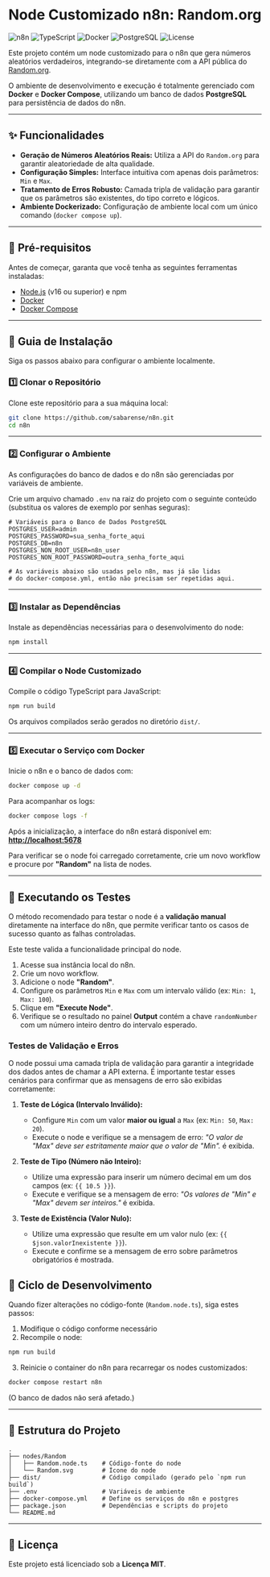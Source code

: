 # Node Customizado n8n: Random.org

![n8n](https://img.shields.io/badge/n8n-Custom_Node-blueviolet)
![TypeScript](https://img.shields.io/badge/TypeScript-3178C6?logo=typescript&logoColor=white)
![Docker](https://img.shields.io/badge/Docker-2496ED?logo=docker&logoColor=white)
![PostgreSQL](https://img.shields.io/badge/PostgreSQL-4169E1?logo=postgresql&logoColor=white)
![License](https://img.shields.io/badge/license-MIT-green)

Este projeto contém um node customizado para o n8n que gera números aleatórios verdadeiros, integrando-se diretamente com a API pública do [Random.org](https://www.random.org/).

O ambiente de desenvolvimento e execução é totalmente gerenciado com **Docker** e **Docker Compose**, utilizando um banco de dados **PostgreSQL** para persistência de dados do n8n.

---

## ✨ Funcionalidades

- **Geração de Números Aleatórios Reais:** Utiliza a API do `Random.org` para garantir aleatoriedade de alta qualidade.
- **Configuração Simples:** Interface intuitiva com apenas dois parâmetros: `Min` e `Max`.
- **Tratamento de Erros Robusto:** Camada tripla de validação para garantir que os parâmetros são existentes, do tipo correto e lógicos.
- **Ambiente Dockerizado:** Configuração de ambiente local com um único comando (`docker compose up`).

---

## 🔧 Pré-requisitos

Antes de começar, garanta que você tenha as seguintes ferramentas instaladas:

- [Node.js](https://nodejs.org/en/) (v16 ou superior) e npm
- [Docker](https://www.docker.com/get-started)
- [Docker Compose](https://docs.docker.com/compose/install/)

---

## 🚀 Guia de Instalação

Siga os passos abaixo para configurar o ambiente localmente.

### 1️⃣ Clonar o Repositório

Clone este repositório para a sua máquina local:

```bash
git clone https://github.com/sabarense/n8n.git
cd n8n
```
---

### 2️⃣ Configurar o Ambiente

As configurações do banco de dados e do n8n são gerenciadas por variáveis de ambiente.

Crie um arquivo chamado `.env` na raiz do projeto com o seguinte conteúdo (substitua os valores de exemplo por senhas seguras):

```env
# Variáveis para o Banco de Dados PostgreSQL
POSTGRES_USER=admin
POSTGRES_PASSWORD=sua_senha_forte_aqui
POSTGRES_DB=n8n
POSTGRES_NON_ROOT_USER=n8n_user
POSTGRES_NON_ROOT_PASSWORD=outra_senha_forte_aqui

# As variáveis abaixo são usadas pelo n8n, mas já são lidas
# do docker-compose.yml, então não precisam ser repetidas aqui.
```

---

### 3️⃣ Instalar as Dependências

Instale as dependências necessárias para o desenvolvimento do node:

```bash
npm install
```

---

### 4️⃣ Compilar o Node Customizado

Compile o código TypeScript para JavaScript:

```bash
npm run build
```

Os arquivos compilados serão gerados no diretório `dist/`.

---

### 5️⃣ Executar o Serviço com Docker

Inicie o n8n e o banco de dados com:

```bash
docker compose up -d
```

Para acompanhar os logs:

```bash
docker compose logs -f
```

Após a inicialização, a interface do n8n estará disponível em:  
**[http://localhost:5678](http://localhost:5678)**

Para verificar se o node foi carregado corretamente, crie um novo workflow e procure por **"Random"** na lista de nodes.

---

## 🧪 Executando os Testes

O método recomendado para testar o node é a **validação manual** diretamente na interface do n8n, que permite verificar tanto os casos de sucesso quanto as falhas controladas.


Este teste valida a funcionalidade principal do node.

1.  Acesse sua instância local do n8n.
2.  Crie um novo workflow.
3.  Adicione o node **"Random"**.
4.  Configure os parâmetros `Min` e `Max` com um intervalo válido (ex: `Min: 1`, `Max: 100`).
5.  Clique em **"Execute Node"**.
6.  Verifique se o resultado no painel **Output** contém a chave `randomNumber` com um número inteiro dentro do intervalo esperado.

### Testes de Validação e Erros

O node possui uma camada tripla de validação para garantir a integridade dos dados antes de chamar a API externa. É importante testar esses cenários para confirmar que as mensagens de erro são exibidas corretamente:

1.  **Teste de Lógica (Intervalo Inválido):**
    * Configure `Min` com um valor **maior ou igual** a `Max` (ex: `Min: 50`, `Max: 20`).
    * Execute o node e verifique se a mensagem de erro: *"O valor de "Max" deve ser estritamente maior que o valor de "Min".* é exibida.

2.  **Teste de Tipo (Número não Inteiro):**
    * Utilize uma expressão para inserir um número decimal em um dos campos (ex: `{{ 10.5 }}`).
    * Execute e verifique se a mensagem de erro: *"Os valores de "Min" e "Max" devem ser inteiros."* é exibida.

3.  **Teste de Existência (Valor Nulo):**
    * Utilize uma expressão que resulte em um valor nulo (ex: `{{ $json.valorInexistente }}`).
    * Execute e confirme se a mensagem de erro sobre parâmetros obrigatórios é mostrada.

## 🔄 Ciclo de Desenvolvimento

Quando fizer alterações no código-fonte (`Random.node.ts`), siga estes passos:

1. Modifique o código conforme necessário  
2. Recompile o node:

```bash
npm run build
```

3. Reinicie o container do n8n para recarregar os nodes customizados:

```bash
docker compose restart n8n
```

(O banco de dados não será afetado.)

---

## 📂 Estrutura do Projeto

```
.
├── nodes/Random
│   ├── Random.node.ts    # Código-fonte do node
│   └── Random.svg        # Ícone do node
├── dist/                 # Código compilado (gerado pelo `npm run build`)
├── .env                  # Variáveis de ambiente 
├── docker-compose.yml    # Define os serviços do n8n e postgres
├── package.json          # Dependências e scripts do projeto
└── README.md            
```

---

## 📄 Licença

Este projeto está licenciado sob a **Licença MIT**.
